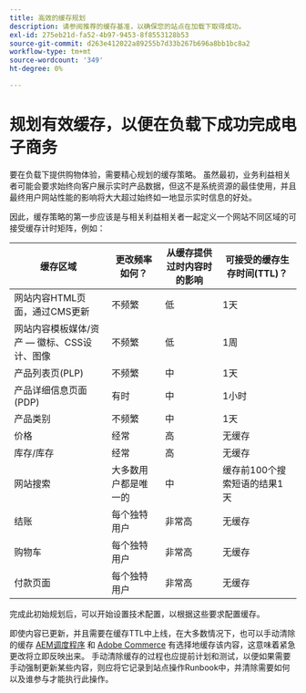 ```yaml
---
title: 高效的缓存规划
description: 请参阅推荐的缓存基准，以确保您的站点在加载下取得成功。
exl-id: 275eb21d-fa52-4b97-9453-8f8553128b53
source-git-commit: d263e412022a89255b7d33b267b696a8bb1bc8a2
workflow-type: tm+mt
source-wordcount: '349'
ht-degree: 0%

---
```


# 规划有效缓存，以便在负载下成功完成电子商务

要在负载下提供购物体验，需要精心规划的缓存策略。 虽然最初，业务利益相关者可能会要求始终向客户展示实时产品数据，但这不是系统资源的最佳使用，并且最终用户网站性能的影响将大大超过始终如一地显示实时信息的好处。

因此，缓存策略的第一步应该是与相关利益相关者一起定义一个网站不同区域的可接受缓存计时矩阵，例如：

| 缓存区域 | 更改频率如何？ | 从缓存提供过时内容时的影响 | 可接受的缓存生存时间(TTL)？ |
|---------------------------------------------------------------|--------------------|-------------------------------------------|-----------------------------------------------------|
| 网站内容HTML页面，通过CMS更新 | 不频繁 | 低 | 1天 |
| 网站内容模板媒体/资产 — 徽标、CSS设计、图像 | 不频繁 | 低 | 1周 |
| 产品列表页(PLP) | 不频繁 | 中 | 1天 |
| 产品详细信息页面(PDP) | 有时 | 中 | 1小时 |
| 产品类别 | 不频繁 | 中 | 1天 |
| 价格 | 经常 | 高 | 无缓存 |
| 库存/库存 | 经常 | 高 | 无缓存 |
| 网站搜索 | 大多数用户都是唯一的 | 中 | 缓存前100个搜索短语的结果1天 |
| 结账 | 每个独特用户 | 非常高 | 无缓存 |
| 购物车 | 每个独特用户 | 非常高 | 无缓存 |
| 付款页面 | 每个独特用户 | 非常高 | 无缓存 |

完成此初始规划后，可以开始设置技术配置，以根据这些要求配置缓存。

即使内容已更新，并且需要在缓存TTL中上线，在大多数情况下，也可以手动清除的缓存 [AEM调度程序](https://experienceleague.adobe.com/docs/experience-manager-dispatcher/using/configuring/page-invalidate.html?lang=en) 和 [Adobe Commerce](../configuration//cli/manage-cache.md#clean-and-flush-cache-types) 有选择地缓存该内容，这意味着紧急更改将立即反映出来。 手动清除缓存的过程也应提前计划和测试，以便如果需要手动强制更新某些内容，则应将它记录到站点操作Runbook中，并清除需要如何以及谁参与才能执行此操作。
